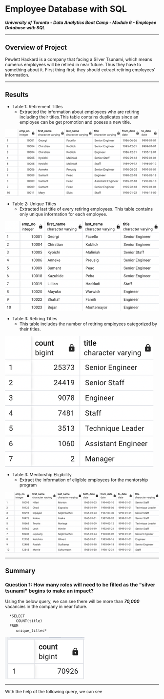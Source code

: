 # Employee Database with SQL

***University of Toronto - Data Analytics Boot Camp - Module 6 - Employee Database with SQL***

---

## Overview of Project

Pewlett Hackard is a company that facing a Silver Tsunami, which means numerus employees will be retired in near future. Thus they have to something about it. First thing first; they should extract retiring employees' information.

---

## Results

* Table 1: Retirement Titles
    * Extracted the information about employees who are retiring including their titles.This table contains duplicates since an employee can be get promotion and posess a new title.
  
![](/Resources/Table1.PNG)

* Table 2: Unique Titles
    * Extracted last title of every retiring employees. This table contains only unique information for each employee.
  
![](/Resources/Table2.PNG)

* Table 3: Retiring Titles
    * This table includes the number of retiring employees categorized by their titles.
  
![](/Resources/Table3.PNG)

* Table 3: Mentorship Eligibility
    * Extract the information of eligible employees for the mentorship program
  
![](/Resources/Table4.PNG)

---

## Summary

### Question 1: How many roles will need to be filled as the "silver tsunami" begins to make an impact?

Using the below query, we can see there will be more than ***70,000*** vacancies in the company in near future.

      *SELECT
         COUNT(title)
      FROM
         unique_titles*
   
![](/Resources/Table5.PNG)
   
---   

With the help of the following query, we can see 
